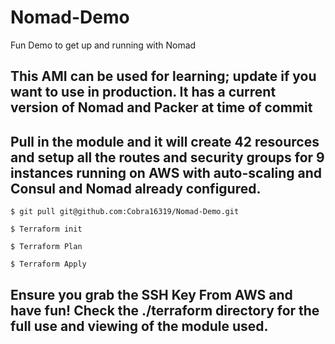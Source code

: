 # Nomad-Demo
Fun Demo to get up and running with Nomad

## This AMI can be used for learning; update if you want to use in production. It has a current version of Nomad and Packer at time of commit

## Pull in the module and it will create 42 resources and setup all the routes and security groups for 9 instances running on AWS with auto-scaling and Consul and Nomad already configured. 


```
$ git pull git@github.com:Cobra16319/Nomad-Demo.git
```

```
$ Terraform init
```
```
$ Terraform Plan 
```
```
$ Terraform Apply
```


## Ensure you grab the SSH Key From AWS and have fun! Check the ./terraform directory for the full use and viewing of the module used.
